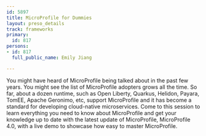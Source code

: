 ```yaml
---
id: 5897
title: MicroProfile for Dummies
layout: preso_details
track: frameworks
primary:
  id: 817
persons:
- id: 817
  full_public_name: Emily Jiang

---
```

You might have heard of MicroProfile being talked about in the past few years. You might see the list of MicroProfile adopters grows all the time. So far, about a dozen runtime, such as Open Liberty, Quarkus, Helidon, Payara, TomEE, Apache Geronimo, etc, support MicroProfile and it has become a standard for developing cloud-native microservices. Come to this session to learn everything you need to know about MicroProfile and get your knowledge up to date with the latest update of MicroProfile, MicroProfile 4.0, with a live demo to showcase how easy to master MicroProfile.